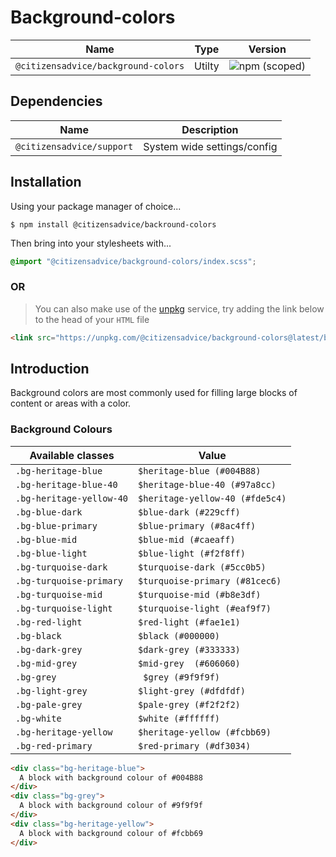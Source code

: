 # Background-colors

| Name                                | Type   | Version                                                                             |
|-------------------------------------|--------|-------------------------------------------------------------------------------------|
| `@citizensadvice/background-colors` | Utilty | ![npm (scoped)](https://img.shields.io/npm/v/@citizensadvice/background-colors.svg) |


## Dependencies

| Name                      | Description                 |
|---------------------------|-----------------------------|
| `@citizensadvice/support` | System wide settings/config |

## Installation
Using your package manager of choice...


```shell
$ npm install @citizensadvice/backround-colors
```

Then bring into your stylesheets with...


```scss
@import "@citizensadvice/background-colors/index.scss";
```
### OR 
> You can also make use of the [unpkg](https://unpkg.com/@citizensadvice/background-colors@latest/build/background-colors.css) service, try adding the link below to the head of your `HTML` file
> 

```html
<link src="https://unpkg.com/@citizensadvice/background-colors@latest/build/background-colors.css" />
```

## Introduction
Background colors are most commonly used for filling large blocks of content or areas with a color.

### Background Colours
| Available classes        | Value                           |
|--------------------------|---------------------------------|
| `.bg-heritage-blue`      | `$heritage-blue (#004B88)`      |
| `.bg-heritage-blue-40`   | `$heritage-blue-40 (#97a8cc)`   |
| `.bg-heritage-yellow-40` | `$heritage-yellow-40 (#fde5c4)` |
| `.bg-blue-dark`          | `$blue-dark (#229cff)`          |
| `.bg-blue-primary`       | `$blue-primary (#8ac4ff)`       |
| `.bg-blue-mid`           | `$blue-mid (#caeaff)`           |
| `.bg-blue-light`         | `$blue-light (#f2f8ff)`         |
| `.bg-turquoise-dark`     | `$turquoise-dark (#5cc0b5)`     |
| `.bg-turquoise-primary`  | `$turquoise-primary (#81cec6)`  |
| `.bg-turquoise-mid `     | `$turquoise-mid (#b8e3df)`      |
| `.bg-turquoise-light`    | `$turquoise-light (#eaf9f7)`    |
| `.bg-red-light`          | `$red-light (#fae1e1)`          |
| `.bg-black`              | `$black (#000000)`              |
| `.bg-dark-grey`          | `$dark-grey (#333333)`          |
| `.bg-mid-grey`           | `$mid-grey  (#606060)`          |
| `.bg-grey`               | ` $grey (#9f9f9f)`              |
| `.bg-light-grey`         | `$light-grey (#dfdfdf)`         |
| `.bg-pale-grey`          | `$pale-grey (#f2f2f2)`          |
| `.bg-white`              | `$white (#ffffff)`              |
| `.bg-heritage-yellow`    | `$heritage-yellow (#fcbb69)`    |
| `.bg-red-primary`        | `$red-primary (#df3034)`        |




```html
<div class="bg-heritage-blue">
  A block with background colour of #004B88
</div>
<div class="bg-grey">
  A block with background colour of #9f9f9f
</div>
<div class="bg-heritage-yellow">
  A block with background colour of #fcbb69
</div>

```




